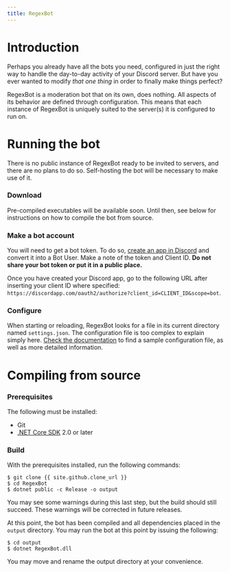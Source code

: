 ```yaml
---
title: RegexBot
---
```

# Introduction

Perhaps you already have all the bots you need, configured in just the right way to handle the day-to-day activity of your Discord server. But have you ever wanted to modify *that one thing* in order to finally make things perfect?

RegexBot is a moderation bot that on its own, does nothing. All aspects of its behavior are defined through configuration. This means that each instance of RegexBot is uniquely suited to the server(s) it is configured to run on.

# Running the bot
There is no public instance of RegexBot ready to be invited to servers, and there are no plans to do so. Self-hosting the bot will be necessary to make use of it.

### Download
Pre-compiled executables will be available soon. Until then, see below for instructions on how to compile the bot from source.

### Make a bot account
You will need to get a bot token. To do so, [create an app in Discord](https://discordapp.com/developers/applications/me) and convert it into a Bot User. Make a note of the token and Client ID. **Do not share your bot token or put it in a public place.**

Once you have created your Discord app, go to the following URL after inserting your client ID where specified: `https://discordapp.com/oauth2/authorize?client_id=CLIENT_ID&scope=bot`.

### Configure
When starting or reloading, RegexBot looks for a file in its current directory named `settings.json`. The configuration file is too complex to explain simply here. [Check the documentation](./docs) to find a sample configuration file, as well as more detailed information.

# Compiling from source
### Prerequisites
The following must be installed:
* Git
* [.NET Core SDK](https://www.microsoft.com/net/core) 2.0 or later

### Build
With the prerequisites installed, run the following commands:
```
$ git clone {{ site.github.clone_url }}
$ cd RegexBot
$ dotnet public -c Release -o output
```
You may see some warnings during this last step, but the build should still succeed. These warnings will be corrected in future releases.

At this point, the bot has been compiled and all dependencies placed in the `output` directory. You may run the bot at this point by issuing the following:
```
$ cd output
$ dotnet RegexBot.dll
```
You may move and rename the output directory at your convenience.